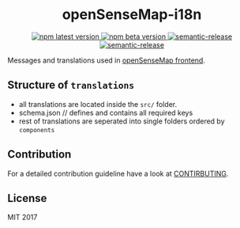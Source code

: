 <h1 align="center" style="border-bottom: none;">openSenseMap-i18n</h1>
<p align="center">

  <a href="https://www.npmjs.com/package/@sensebox/opensensemap-i18n">
    <img alt="npm latest version" src="https://img.shields.io/npm/v/@sensebox/opensensemap-i18n/latest.svg">
  </a>
  <a href="https://www.npmjs.com/package/@sensebox/opensensemap-i18n">
    <img alt="npm beta version" src="https://img.shields.io/npm/v/@sensebox/opensensemap-i18n/beta.svg">
  </a>

  <a href="http://commitizen.github.io/cz-cli/">
    <img alt="semantic-release" src="https://img.shields.io/badge/commitizen-friendly-brightgreen.svg">
  </a>
  <a href="#badge">
    <img alt="semantic-release" src="https://img.shields.io/badge/%20%20%F0%9F%93%A6%F0%9F%9A%80-semantic--release-e10079.svg">
  </a>
</p>

Messages and translations used in [openSenseMap frontend](https://github.com/sensebox/openSenseMap).

## Structure of `translations`

- all translations are located inside the `src/` folder.
- schema.json // defines and contains all required keys
- rest of translations are seperated into single folders ordered by `components`

## Contribution

For a detailed contribution guideline have a look at [CONTIRBUTING](.github/CONTRIBUTING.md).

## License

MIT 2017
